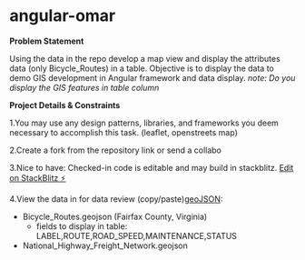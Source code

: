 # angular-omar
**Problem Statement**

Using the data in the repo develop a map view and display the attributes data (only Bicycle_Routes) in a table. Objective is to display the data to demo GIS development in Angular framework and data display. 
*note: Do you display the GIS features in table column*


**Project Details & Constraints**

1.You may use any design patterns, libraries, and frameworks you deem necessary to accomplish this task. (leaflet, openstreets map)

2.Create a fork from the repository link or send a collabo

3.Nice to have: Checked-in code is editable and may build in stackblitz. [Edit on StackBlitz ⚡️](https://stackblitz.com/edit/angular-pyj3sf)

4.View the data in for data review (copy/paste)[geoJSON](https://geojson.tools):
- Bicycle_Routes.geojson (Fairfax County, Virginia)
  - fields to display in table:   LABEL,ROUTE,ROAD_SPEED,MAINTENANCE,STATUS
- National_Highway_Freight_Network.geojson





